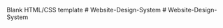 Blank HTML/CSS template
#   W e b s i t e - D e s i g n - S y s t e m  
 #   W e b s i t e - D e s i g n - S y s t e m  
 